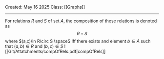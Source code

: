 Created: May 16 2025
Class: [[Graphs]] 
- - -

For relations $R$ and $S$ of set $A$, the composition of these relations is denoted as $$R \circ S$$
where $(a,c)\in R\circ S \space$ iff there exists and element $b\in A$ such that $(a,b)\in R$ and $(b,c)\in S$
![[Git/Attatchments/compOfRels.pdf|compOfRels]]